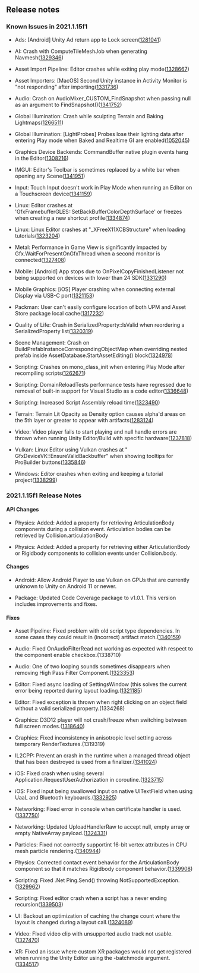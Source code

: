 ## Release notes

### Known Issues in 2021.1.15f1

-   Ads: \[Android\] Unity Ad return app to Lock screen([1281041](https://issuetracker.unity3d.com/issues/android-unity-ad-return-app-to-lock-screen))

-   AI: Crash with ComputeTileMeshJob when generating Navmesh([1329346](https://issuetracker.unity3d.com/issues/crash-with-computetilemeshjob-when-generating-navmesh))

-   Asset Import Pipeline: Editor crashes while exiting play mode([1328667](https://issuetracker.unity3d.com/issues/editor-crashes-while-exiting-play-mode))

-   Asset Importers: \[MacOS\] Second Unity instance in Activity Monitor is \"not responding" after importing([1331736](https://issuetracker.unity3d.com/issues/macos-second-unity-instance-in-activity-monitor-is-not-responding-after-importing))

-   Audio: Crash on AudioMixer_CUSTOM_FindSnapshot when passing null as an argument to FindSnapshot()([1341752](https://issuetracker.unity3d.com/issues/crash-on-audiomixer-custom-findsnapshot-when-passing-null-as-an-argument-to-findsnapshot))

-   Global Illumination: Crash while sculpting Terrain and Baking Lightmaps([1266511](https://issuetracker.unity3d.com/issues/crash-while-sculpting-terrain))

-   Global Illumination: \[LightProbes\] Probes lose their lighting data after entering Play mode when Baked and Realtime GI are enabled([1052045](https://issuetracker.unity3d.com/issues/light-probes-lose-their-lighting-data-after-entering-play-mode-when-baked-and-realtime-gi-are-enabled))

-   Graphics Device Backends: CommandBuffer native plugin events hang in the Editor([1308216](https://issuetracker.unity3d.com/issues/commandbuffer-native-plugin-events-hang-in-the-editor))

-   IMGUI: Editor\'s Toolbar is sometimes replaced by a white bar when opening any Scene([1341951](https://issuetracker.unity3d.com/issues/white-screen-replaces-the-play-scale-position-bars-editor-cannot-play))

-   Input: Touch Input doesn\'t work in Play Mode when running an Editor on a Touchscreen device([1341159](https://issuetracker.unity3d.com/issues/touch-input-doesnt-work-in-play-mode-when-running-an-editor-on-a-touchscreen-device))

-   Linux: Editor crashes at \'GfxFramebufferGLES::SetBackBufferColorDepthSurface\' or freezes when creating a new shortcut profile([1334874](https://issuetracker.unity3d.com/issues/editor-crashes-at-gfxframebuffergles-setbackbuffercolordepthsurface-or-freezes-when-creating-a-new-shortcut-profile))

-   Linux: Linux Editor crashes at \"\_XFreeX11XCBStructure\" when loading tutorials([1323204](https://issuetracker.unity3d.com/issues/linux-editor-crashes-at-xfreex11xcbstructure-when-loading-tutorials))

-   Metal: Performance in Game View is significantly impacted by Gfx.WaitForPresentOnGfxThread when a second monitor is connected([1327408](https://issuetracker.unity3d.com/issues/performance-in-game-view-is-significantly-impacted-by-gfx-dot-waitforpresentongfxthread-when-a-second-monitor-is-connected))

-   Mobile: \[Android\] App stops due to OnPixelCopyFinishedListener not being supported on devices with lower than 24 SDK([1331290](https://issuetracker.unity3d.com/issues/app-stops-due-to-onpixelcopyfinishedlistener-not-being-supported-on-devices-with-lower-than-24-sdk))

-   Mobile Graphics: \[iOS\] Player crashing when connecting external Display via USB-C port([1321153](https://issuetracker.unity3d.com/issues/ios-player-crashing-when-connecting-external-display-via-usb-c-port))

-   Packman: User can\'t easily configure location of both UPM and Asset Store package local cache([1317232](https://issuetracker.unity3d.com/issues/user-cant-easily-configure-location-of-both-upm-and-asset-store-package-local-cache))

-   Quality of Life: Crash in SerializedProperty::IsValid when reordering a SerializedProperty list([1320319](https://issuetracker.unity3d.com/issues/crash-in-serializedproperty-isvalid-when-reordering-a-serializedproperty-list))

-   Scene Management: Crash on BuildPrefabInstanceCorrespondingObjectMap when overriding nested prefab inside AssetDatabase.StartAssetEditing() block([1324978](https://issuetracker.unity3d.com/issues/crash-on-buildprefabinstancecorrespondingobjectmap-when-overriding-nested-prefab-inside-assetdatabase-dot-startassetediting-block))

-   Scripting: Crashes on mono_class_init when entering Play Mode after recompiling scripts([1262671](https://issuetracker.unity3d.com/issues/crashes-on-mono-class-init-when-entering-play-mode-after-recompiling-scripts))

-   Scripting: DomainReloadTests performance tests have regressed due to removal of built-in support for Visual Studio as a code editor([1336648](https://issuetracker.unity3d.com/issues/domainreloadtests-performance-tests-have-regressed-due-to-removal-of-built-in-support-for-visual-studio-as-a-code-editor))

-   Scripting: Increased Script Assembly reload time([1323490](https://issuetracker.unity3d.com/issues/increased-reload-time))

-   Terrain: Terrain Lit Opacity as Density option causes alpha\'d areas on the 5th layer or greater to appear with artifacts([1283124](https://issuetracker.unity3d.com/issues/terrain-lit-opacity-as-density-option-causes-alphad-areas-on-the-5th-layer-or-greater-to-appear-with-artifacts))

-   Video: Video player fails to start playing and null handle errors are thrown when running Unity Editor/Build with specific hardware([1237818](https://issuetracker.unity3d.com/issues/video-player-fails-to-start-playing-and-null-handle-errors-are-thrown-when-running-unity-editor-slash-build-with-specific-hardware))

-   Vulkan: Linux Editor using Vulkan crashes at \" GfxDeviceVK::EnsureValidBackbuffer\" when showing tooltips for ProBuilder buttons([1335846](https://issuetracker.unity3d.com/issues/linux-editor-using-vulkan-crashes-at-gfxdevicevk-ensurevalidbackbuffer-when-showing-tooltips-for-probuilder-buttons))

-   Windows: Editor crashes when exiting and keeping a tutorial project([1338299](https://issuetracker.unity3d.com/issues/editor-crashes-when-exiting-and-keeping-a-new-micrograme-project))

### 2021.1.15f1 Release Notes

#### API Changes

-   Physics: Added: Added a property for retrieving ArticulationBody components during a collision event. Articulation bodies can be retrieved by Collision.articulationBody

-   Physics: Added: Added a property for retrieving either ArticulationBody or Rigidbody components to collision events under Collision.body.

#### Changes

-   Android: Allow Android Player to use Vulkan on GPUs that are currently unknown to Unity on Android 11 or newer.

-   Package: Updated Code Coverage package to v1.0.1. This version includes improvements and fixes.

#### Fixes

-   Asset Pipeline: Fixed problem with old script type dependencies. In some cases they could result in (incorrect) artifact match.([1340159](https://issuetracker.unity3d.com/issues/nested-prefabs-script-values-get-reset-to-default-when-upgrading-to-2019-dot-4-23f1-or-above))

-   Audio: Fixed OnAudioFilterRead not working as expected with respect to the component enable checkbox.(1338710)

-   Audio: One of two looping sounds sometimes disappears when removing High Pass Filter Component.([1323353](https://issuetracker.unity3d.com/issues/one-of-two-looping-sounds-sometimes-disappears-when-removing-high-pass-filter-component))

-   Editor: Fixed async loading of SettingsWindow (this solves the current error being reported during layout loading.([1321185](https://issuetracker.unity3d.com/issues/xr-sdk-failed-to-load-window-layout-pop-up-error-is-thrown-when-project-is-reopened-with-openvr-package-installed))

-   Editor: Fixed exception is thrown when right clicking on an object field without a valid serialized property.(1334268)

-   Graphics: D3D12 player will not crash/freeze when switching between full screen modes.([1318640](https://issuetracker.unity3d.com/issues/dx12-player-freezes-and-slash-or-crashes-when-switching-between-full-screen-modes))

-   Graphics: Fixed inconsistency in anisotropic level setting across temporary RenderTextures.(1319319)

-   IL2CPP: Prevent an crash in the runtime when a managed thread object that has been destroyed is used from a finalizer.([1341024](https://issuetracker.unity3d.com/issues/il2cpp-crash-when-clearing-up-tcp-threads-in-an-object-finalizer))

-   iOS: Fixed crash when using several Application.RequestUserAuthorization in coroutine.([1323715](https://issuetracker.unity3d.com/issues/ios-crash-on-scriptinggchandle-acquire-when-calling-requestuserauthorization-with-an-already-pending-request))

-   iOS: Fixed input being swallowed input on native UITextField when using UaaL and Bluetooth keyboards.([1332925](https://issuetracker.unity3d.com/issues/uaal-ios-native-ios-uitextfields-do-not-respond-to-an-external-bluetooth-keyboard))

-   Networking: Fixed error in console when certificate handler is used.([1337750](https://issuetracker.unity3d.com/issues/forcedscopedthreadattach-error-is-thrown-when-sending-a-unitywebrequest-with-a-custom-certificatehandler))

-   Networking: Updated UploadHandlerRaw to accept null, empty array or empty NativeArray payload.([1324331](https://issuetracker.unity3d.com/issues/uploadhandlerraw-throws-argumentexception-when-a-null-gets-passed-as-the-postdata-parameter-to-the-www-contsructor))

-   Particles: Fixed not correctly supportint 16-bit vertex attributes in CPU mesh particle rendering.([1340944](https://issuetracker.unity3d.com/issues/particle-system-renderer-mesh-artefacts-when-position-slash-normal-attributes-are-set-to-float16))

-   Physics: Corrected contact event behavior for the ArticulationBody component so that it matches Rigidbody component behavior.([1339908](https://issuetracker.unity3d.com/issues/physics-articulation-body-collision-doesnt-call-oncollisionenter-when-listening-from-parent-and-colliding-with-child))

-   Scripting: Fixed .Net Ping.Send() throwing NotSupportedException.([1329962](https://issuetracker.unity3d.com/issues/dot-net-ping-dot-send-throws-notsupportedexception))

-   Scripting: Fixed editor crash when a script has a never ending recursion([1339503](https://issuetracker.unity3d.com/issues/editor-crashes-on-mono-log-write-logfile-when-a-script-has-a-never-ending-recursion))

-   UI: Backout an optimization of caching the change count where the layout is changed during a layout call.([1324089](https://issuetracker.unity3d.com/issues/ui-layout-is-distorted-when-scaling-using-sizedelta))

-   Video: FIxed video clip with unsupported audio track not usable.([1327470](https://issuetracker.unity3d.com/issues/video-clip-fails-to-transcode))

-   XR: Fixed an issue where custom XR packages would not get registered when running the Unity Editor using the -batchmode argument.([1334517](https://issuetracker.unity3d.com/issues/xr-sdk-openvr-xr-plug-in-provider-is-not-enabled-when-project-is-ran-in-batch-mode))

